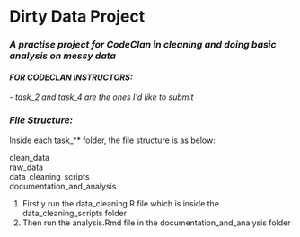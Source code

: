 # Dirty Data Project

### *A practise project for CodeClan in cleaning and doing basic analysis on messy data*
  

#### _FOR CODECLAN INSTRUCTORS:_
*- task_2 and task_4 are the ones I'd like to submit*
  
  
### *File Structure:*
  
Inside each task_** folder, the file structure is as below:

clean_data  
raw_data  
data_cleaning_scripts  
documentation_and_analysis  


1. Firstly run the data_cleaning.R file which is inside the data_cleaning_scripts folder
2. Then run the analysis.Rmd file in the documentation_and_analysis folder
